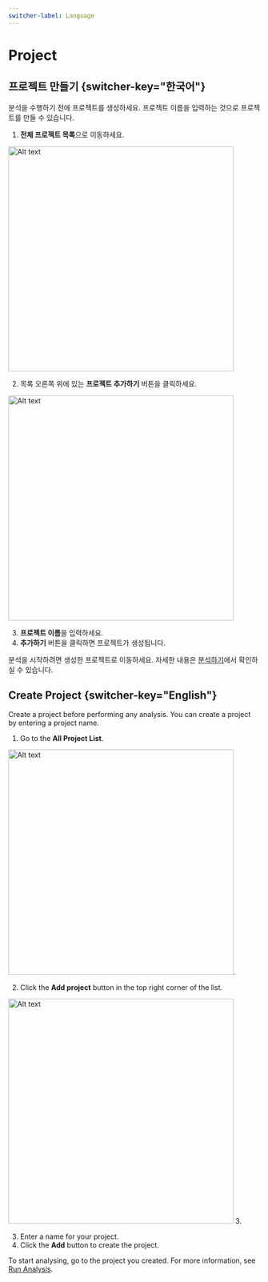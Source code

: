 ```yaml
---
switcher-label: Language
---
```


# Project


## 프로젝트 만들기 {switcher-key="한국어"}

분석을 수행하기 전에 프로젝트를 생성하세요. 프로젝트 이름을 입력하는 것으로 프로젝트를 만들 수 있습니다.

1. **전체 프로젝트 목록**으로 이동하세요.

<img src="프로젝트목록00.png" alt="Alt text" width="450"/>

2. 목록 오른쪽 위에 있는 **프로젝트 추가하기** 버튼을 클릭하세요.

<img src="프로젝트추가.png" alt="Alt text" width="450"/>

3. **프로젝트 이름**을 입력하세요. 
4. **추가하기** 버튼을 클릭하면 프로젝트가 생성됩니다.

분석을 시작하려면 생성한 프로젝트로 이동하세요. 자세한 내용은 [분석하기](Run-Analysis.md)에서 확인하실 수 있습니다.

## Create Project {switcher-key="English"}

Create a project before performing any analysis. You can create a project by entering a project name.

1. Go to the **All Project List**.

<img src="프로젝트목록00.png" alt="Alt text" width="450"/>.

2. Click the **Add project** button in the top right corner of the list.

<img src="프로젝트추가.png" alt="Alt text" width="450"/> 3.

3. Enter a name for your project.
4. Click the **Add** button to create the project.

To start analysing, go to the project you created. For more information, see [Run Analysis](Run-Analysis.md).